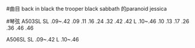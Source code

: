 


#曲目
back in black
the trooper
black sabbath 的paranoid
jessica



#琴弦
A503SL
SL .09~.42
.09 .11 .16 .24 .32 .42 .42
L .10~.46
.10 .13 .17 .26 .36 .46 .46

A506SL
SL .09~.42
L .10~.46







